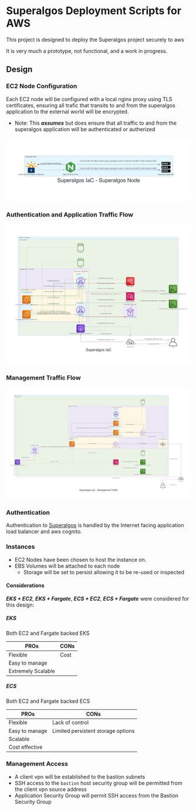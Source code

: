 # Superalgos Deployment Scripts for AWS

This project is designed to deploy the Superalgos project securely to aws

It is very much a prototype, not functional, and a work in progress.


## Design

### EC2 Node Configuration

Each EC2 node will be configured with a local nginx proxy using TLS certificates,
ensuring all trafic that transits to and from the superalgos application to the
external world will be encrypted.
* Note: This ***assumes*** but does ensure that all traffic to and from the superalgos application will be authenticated or autherized

![EC2 Node Configuration](design/diagram-superalgos-node-paper-us-east-1.png)

### Authentication and Application Traffic Flow
![Authentication and Application Traffic Flow](design/diagram-authentication-paper-us-east-1.png)

### Management Traffic Flow
![Management Traffic Flow](design/diagram-management-paper-us-east-1.png)



### Authentication

Authentication to [Superalgos](https://superalgos.org/) is handled by the
Internet facing application load balancer and aws cognito.

### Instances

* EC2 Nodes have been chosen to host the instance on.
* EBS Volumes will be attached to each node
  * Storage will be set to persist allowing it to be re-used or inspected
 

#### Considerations

***EKS + EC2***, ***EKS + Fargate***, ***ECS + EC2***, ***ECS + Fargate*** were
considered for this design:

##### EKS

Both EC2 and Fargate backed EKS

| PROs                | CONs  |
|---------------------|-------| 
| Flexible            | Cost  |
| Easy to manage      |       |
| Extremely Scalable  |       |


##### ECS

Both EC2 and Fargate backed ECS

| PROs | CONs |
|---------------------|------------------------------------| 
| Flexible            | Lack of control                    |
| Easy to manage      | Limited persistent storage options |
| Scalable            | |
| Cost effective      | |


### Management Access

* A client vpn will be established to the bastion subnets
* SSH access to the `bastion` host security group will be permitted from the client vpn source address
* Application Security Group will permit SSH access from the Bastion Security Group

